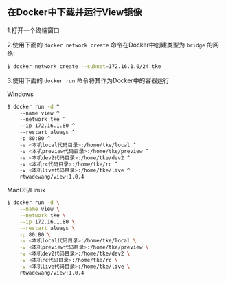 
## 在Docker中下载并运行View镜像

1.打开一个终端窗口

2.使用下面的 `docker network create` 命令在Docker中创建类型为 `bridge` 的网络:
```sh
$ docker network create --subnet=172.16.1.0/24 tke
```

3.使用下面的 `docker run` 命令将其作为Docker中的容器运行:

Windows
```sh
$ docker run -d ^
    --name view ^
    --network tke ^
    --ip 172.16.1.80 ^
    --restart always ^
    -p 80:80 ^
    -v <本机local代码目录>:/home/tke/local ^
    -v <本机preview代码目录>:/home/tke/preview ^
    -v <本机dev2代码目录>:/home/tke/dev2 ^
    -v <本机rc代码目录>:/home/tke/rc ^
    -v <本机live代码目录>:/home/tke/live ^
    rtwadewang/view:1.0.4
```

MacOS/Linux
```sh
$ docker run -d \
    --name view \
    --network tke \
    --ip 172.16.1.80 \
    --restart always \
    -p 80:80 \
    -v <本机local代码目录>:/home/tke/local \
    -v <本机preview代码目录>:/home/tke/preview \
    -v <本机dev2代码目录>:/home/tke/dev2 \
    -v <本机rc代码目录>:/home/tke/rc \
    -v <本机live代码目录>:/home/tke/live \
    rtwadewang/view:1.0.4
```